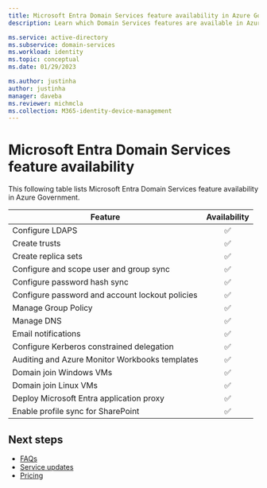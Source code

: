 ```yaml
---
title: Microsoft Entra Domain Services feature availability in Azure Government
description: Learn which Domain Services features are available in Azure Government. 

ms.service: active-directory
ms.subservice: domain-services
ms.workload: identity
ms.topic: conceptual
ms.date: 01/29/2023

ms.author: justinha
author: justinha
manager: daveba
ms.reviewer: michmcla
ms.collection: M365-identity-device-management
---
```


# Microsoft Entra Domain Services feature availability

<!---Jeremy said there are additional features that don't fit nicely in this list that we need to add later--->

This following table lists Microsoft Entra Domain Services feature availability in Azure Government.


| Feature | Availability |
|---------|:------------:|
| Configure LDAPS | &#x2705; |
| Create trusts | &#x2705; |
| Create replica sets | &#x2705; | 
| Configure and scope user and group sync | &#x2705; | 
| Configure password hash sync | &#x2705; | 
| Configure password and account lockout policies | &#x2705; | 
| Manage Group Policy | &#x2705; | 
| Manage DNS | &#x2705; | 
| Email notifications | &#x2705; | 
| Configure Kerberos constrained delegation | &#x2705; | 
| Auditing and Azure Monitor Workbooks templates | &#x2705; | 
| Domain join Windows VMs | &#x2705; | 
| Domain join Linux VMs | &#x2705; | 
| Deploy Microsoft Entra application proxy | &#x2705; | 
| Enable profile sync for SharePoint  | &#x2705; | 

## Next steps

- [FAQs](faqs.yml)
- [Service updates](https://azure.microsoft.com/updates/?product=active-directory-ds)
- [Pricing](https://azure.microsoft.com/pricing/details/active-directory-ds/)
